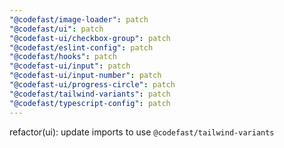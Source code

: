 ```yaml
---
"@codefast/image-loader": patch
"@codefast/ui": patch
"@codefast-ui/checkbox-group": patch
"@codefast/eslint-config": patch
"@codefast/hooks": patch
"@codefast-ui/input": patch
"@codefast-ui/input-number": patch
"@codefast-ui/progress-circle": patch
"@codefast/tailwind-variants": patch
"@codefast/typescript-config": patch
---
```


refactor(ui): update imports to use `@codefast/tailwind-variants`
